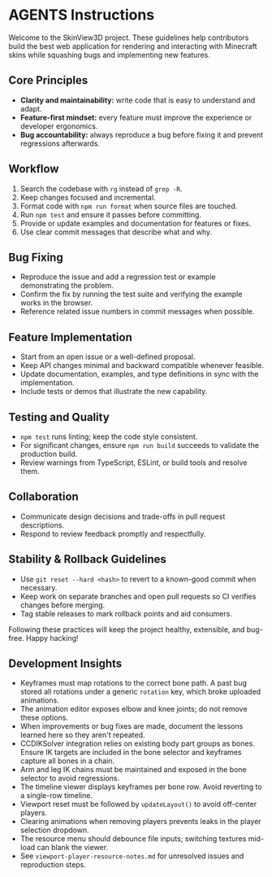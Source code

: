 # AGENTS Instructions

Welcome to the SkinView3D project. These guidelines help contributors build the best web application for rendering and interacting with Minecraft skins while squashing bugs and implementing new features.

## Core Principles
- **Clarity and maintainability:** write code that is easy to understand and adapt.
- **Feature-first mindset:** every feature must improve the experience or developer ergonomics.
- **Bug accountability:** always reproduce a bug before fixing it and prevent regressions afterwards.

## Workflow
1. Search the codebase with `rg` instead of `grep -R`.
2. Keep changes focused and incremental.
3. Format code with `npm run format` when source files are touched.
4. Run `npm test` and ensure it passes before committing.
5. Provide or update examples and documentation for features or fixes.
6. Use clear commit messages that describe what and why.

## Bug Fixing
- Reproduce the issue and add a regression test or example demonstrating the problem.
- Confirm the fix by running the test suite and verifying the example works in the browser.
- Reference related issue numbers in commit messages when possible.

## Feature Implementation
- Start from an open issue or a well-defined proposal.
- Keep API changes minimal and backward compatible whenever feasible.
- Update documentation, examples, and type definitions in sync with the implementation.
- Include tests or demos that illustrate the new capability.

## Testing and Quality
- `npm test` runs linting; keep the code style consistent.
- For significant changes, ensure `npm run build` succeeds to validate the production build.
- Review warnings from TypeScript, ESLint, or build tools and resolve them.

## Collaboration
- Communicate design decisions and trade-offs in pull request descriptions.
- Respond to review feedback promptly and respectfully.

## Stability & Rollback Guidelines
- Use `git reset --hard <hash>` to revert to a known-good commit when necessary.
- Keep work on separate branches and open pull requests so CI verifies changes before merging.
- Tag stable releases to mark rollback points and aid consumers.

Following these practices will keep the project healthy, extensible, and bug-free. Happy hacking!

## Development Insights
- Keyframes must map rotations to the correct bone path. A past bug stored all rotations under a generic `rotation` key, which broke uploaded animations.
- The animation editor exposes elbow and knee joints; do not remove these options.
- When improvements or bug fixes are made, document the lessons learned here so they aren't repeated.
- CCDIKSolver integration relies on existing body part groups as bones. Ensure IK targets are included in the bone selector and keyframes capture all bones in a chain.
- Arm and leg IK chains must be maintained and exposed in the bone selector to avoid regressions.
- The timeline viewer displays keyframes per bone row. Avoid reverting to a single-row timeline.
- Viewport reset must be followed by `updateLayout()` to avoid off-center players.
- Clearing animations when removing players prevents leaks in the player selection dropdown.
- The resource menu should debounce file inputs; switching textures mid-load can blank the viewer.
- See `viewport-player-resource-notes.md` for unresolved issues and reproduction steps.
